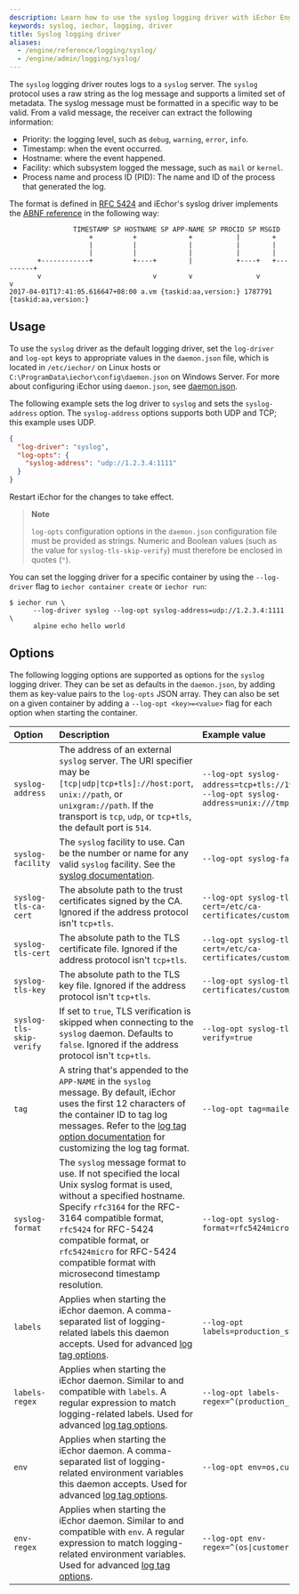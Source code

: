 ```yaml
---
description: Learn how to use the syslog logging driver with iEchor Engine
keywords: syslog, iechor, logging, driver
title: Syslog logging driver
aliases:
  - /engine/reference/logging/syslog/
  - /engine/admin/logging/syslog/
---
```


The `syslog` logging driver routes logs to a `syslog` server. The `syslog` protocol uses
a raw string as the log message and supports a limited set of metadata. The syslog
message must be formatted in a specific way to be valid. From a valid message, the
receiver can extract the following information:

- Priority: the logging level, such as `debug`, `warning`, `error`, `info`.
- Timestamp: when the event occurred.
- Hostname: where the event happened.
- Facility: which subsystem logged the message, such as `mail` or `kernel`.
- Process name and process ID (PID): The name and ID of the process that generated the log.

The format is defined in [RFC 5424](https://tools.ietf.org/html/rfc5424) and iEchor's syslog driver implements the
[ABNF reference](https://tools.ietf.org/html/rfc5424#section-6) in the following way:

```none
                TIMESTAMP SP HOSTNAME SP APP-NAME SP PROCID SP MSGID
                    +          +             +           |        +
                    |          |             |           |        |
                    |          |             |           |        |
       +------------+          +----+        |           +----+   +---------+
       v                            v        v                v             v
2017-04-01T17:41:05.616647+08:00 a.vm {taskid:aa,version:} 1787791 {taskid:aa,version:}
```

## Usage

To use the `syslog` driver as the default logging driver, set the `log-driver`
and `log-opt` keys to appropriate values in the `daemon.json` file, which is
located in `/etc/iechor/` on Linux hosts or
`C:\ProgramData\iechor\config\daemon.json` on Windows Server. For more about
configuring iEchor using `daemon.json`, see
[daemon.json](../../../reference/cli/iechord.md#daemon-configuration-file).

The following example sets the log driver to `syslog` and sets the
`syslog-address` option. The `syslog-address` options supports both UDP and TCP;
this example uses UDP.

```json
{
  "log-driver": "syslog",
  "log-opts": {
    "syslog-address": "udp://1.2.3.4:1111"
  }
}
```

Restart iEchor for the changes to take effect.

> **Note**
>
> `log-opts` configuration options in the `daemon.json` configuration file must
> be provided as strings. Numeric and Boolean values (such as the value for
> `syslog-tls-skip-verify`) must therefore be enclosed in quotes (`"`).

You can set the logging driver for a specific container by using the
`--log-driver` flag to `iechor container create` or `iechor run`:

```console
$ iechor run \
      --log-driver syslog --log-opt syslog-address=udp://1.2.3.4:1111 \
      alpine echo hello world
```

## Options

The following logging options are supported as options for the `syslog` logging
driver. They can be set as defaults in the `daemon.json`, by adding them as
key-value pairs to the `log-opts` JSON array. They can also be set on a given
container by adding a `--log-opt <key>=<value>` flag for each option when
starting the container.

| Option                   | Description                                                                                                                                                                                                                                                                                                      | Example value                                                                                            |
| :----------------------- | :--------------------------------------------------------------------------------------------------------------------------------------------------------------------------------------------------------------------------------------------------------------------------------------------------------------- | :------------------------------------------------------------------------------------------------------- |
| `syslog-address`         | The address of an external `syslog` server. The URI specifier may be `[tcp\|udp\|tcp+tls]://host:port`, `unix://path`, or `unixgram://path`. If the transport is `tcp`, `udp`, or `tcp+tls`, the default port is `514`.                                                                                          | `--log-opt syslog-address=tcp+tls://192.168.1.3:514`, `--log-opt syslog-address=unix:///tmp/syslog.sock` |
| `syslog-facility`        | The `syslog` facility to use. Can be the number or name for any valid `syslog` facility. See the [syslog documentation](https://tools.ietf.org/html/rfc5424#section-6.2.1).                                                                                                                                      | `--log-opt syslog-facility=daemon`                                                                       |
| `syslog-tls-ca-cert`     | The absolute path to the trust certificates signed by the CA. Ignored if the address protocol isn't `tcp+tls`.                                                                                                                                                                                                   | `--log-opt syslog-tls-ca-cert=/etc/ca-certificates/custom/ca.pem`                                        |
| `syslog-tls-cert`        | The absolute path to the TLS certificate file. Ignored if the address protocol isn't `tcp+tls`.                                                                                                                                                                                                                  | `--log-opt syslog-tls-cert=/etc/ca-certificates/custom/cert.pem`                                         |
| `syslog-tls-key`         | The absolute path to the TLS key file. Ignored if the address protocol isn't `tcp+tls`.                                                                                                                                                                                                                          | `--log-opt syslog-tls-key=/etc/ca-certificates/custom/key.pem`                                           |
| `syslog-tls-skip-verify` | If set to `true`, TLS verification is skipped when connecting to the `syslog` daemon. Defaults to `false`. Ignored if the address protocol isn't `tcp+tls`.                                                                                                                                                      | `--log-opt syslog-tls-skip-verify=true`                                                                  |
| `tag`                    | A string that's appended to the `APP-NAME` in the `syslog` message. By default, iEchor uses the first 12 characters of the container ID to tag log messages. Refer to the [log tag option documentation](log_tags.md) for customizing the log tag format.                                                        | `--log-opt tag=mailer`                                                                                   |
| `syslog-format`          | The `syslog` message format to use. If not specified the local Unix syslog format is used, without a specified hostname. Specify `rfc3164` for the RFC-3164 compatible format, `rfc5424` for RFC-5424 compatible format, or `rfc5424micro` for RFC-5424 compatible format with microsecond timestamp resolution. | `--log-opt syslog-format=rfc5424micro`                                                                   |
| `labels`                 | Applies when starting the iEchor daemon. A comma-separated list of logging-related labels this daemon accepts. Used for advanced [log tag options](log_tags.md).                                                                                                                                                 | `--log-opt labels=production_status,geo`                                                                 |
| `labels-regex`           | Applies when starting the iEchor daemon. Similar to and compatible with `labels`. A regular expression to match logging-related labels. Used for advanced [log tag options](log_tags.md).                                                                                                                        | `--log-opt labels-regex=^(production_status\|geo)`                                                       |
| `env`                    | Applies when starting the iEchor daemon. A comma-separated list of logging-related environment variables this daemon accepts. Used for advanced [log tag options](log_tags.md).                                                                                                                                  | `--log-opt env=os,customer`                                                                              |
| `env-regex`              | Applies when starting the iEchor daemon. Similar to and compatible with `env`. A regular expression to match logging-related environment variables. Used for advanced [log tag options](log_tags.md).                                                                                                            | `--log-opt env-regex=^(os\|customer)`                                                                    |
